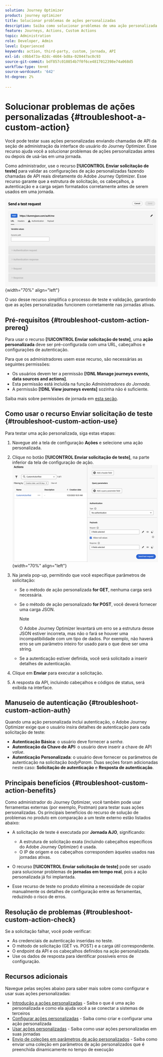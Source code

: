 ```yaml
---
solution: Journey Optimizer
product: journey optimizer
title: Solucionar problemas de ações personalizadas
description: Saiba como solucionar problemas de uma ação personalizada
feature: Journeys, Actions, Custom Actions
topic: Administration
role: Developer, Admin
level: Experienced
keywords: action, third-party, custom, jornada, API
exl-id: c0bb473a-82dc-4604-bd8a-020447ac0c93
source-git-commit: bdf857c010854b7f0f6ce4817012398e74a068d5
workflow-type: tm+mt
source-wordcount: '642'
ht-degree: 2%

---
```


# Solucionar problemas de ações personalizadas {#troubleshoot-a-custom-action}

Você pode testar suas ações personalizadas enviando chamadas de API da seção de administração da interface do usuário do Journey Optimizer. Esse recurso ajuda você a solucionar problemas de ações personalizadas antes ou depois de usá-las em uma jornada.

Como administrador, use o recurso **[!UICONTROL Enviar solicitação de teste]** para validar as configurações de ação personalizadas fazendo chamadas de API reais diretamente do Adobe Journey Optimizer. Esse recurso garante que a estrutura de solicitação, os cabeçalhos, a autenticação e a carga sejam formatados corretamente antes de serem usados em uma jornada.

![](assets/send-test-request.png){width="70%" align="left"}

O uso desse recurso simplifica o processo de teste e validação, garantindo que as ações personalizadas funcionem corretamente nas jornadas ativas.

## Pré-requisitos {#troubleshoot-custom-action-prereq}

Para usar o recurso **[!UICONTROL Enviar solicitação de teste]**, uma **ação personalizada** deve ser pré-configurada com uma URL, cabeçalhos e configurações de autenticação.

Para que os administradores usem esse recurso, são necessárias as seguintes permissões:

* Os usuários devem ter a permissão **[!DNL Manage journeys events, data sources and actions]**.
* Esta permissão está incluída na função *Administradores do Jornada*.
* A permissão **[!DNL View journeys events]** sozinha não é suficiente.

Saiba mais sobre permissões de jornada em [esta seção](../administration/high-low-permissions.md#journey-capability).

## Como usar o recurso Enviar solicitação de teste {#troubleshoot-custom-action-use}

Para testar uma ação personalizada, siga estas etapas:

1. Navegue até a tela de configuração **Ações** e selecione uma ação personalizada.
1. Clique no botão **[!UICONTROL Enviar solicitação de teste]**, na parte inferior da tela de configuração de ação.
   ![Botão Enviar solicitação de teste no painel Configuração de ação](assets/test-request.png){width="70%" align="left"}
1. Na janela pop-up, permitindo que você especifique parâmetros de solicitação:

   * Se o método de ação personalizada **for GET**, nenhuma carga será necessária.
   * Se o método de ação personalizado **for POST**, você deverá fornecer uma carga JSON.

     >[!NOTE]
     >
     >O Adobe Journey Optimizer levantará um erro se a estrutura desse JSON estiver incorreta, mas não o fará se houver uma incompatibilidade com um tipo de dados. Por exemplo, não haverá erro se um parâmetro inteiro for usado para o que deve ser uma string.

   * Se a autenticação estiver definida, você será solicitado a inserir detalhes de autenticação.

1. Clique em **Enviar** para executar a solicitação.
1. A resposta da API, incluindo cabeçalhos e códigos de status, será exibida na interface.

## Manuseio de autenticação {#troubleshoot-custom-action-auth}

Quando uma ação personalizada inclui autenticação, o Adobe Journey Optimizer exige que o usuário insira detalhes de autenticação para cada solicitação de teste:

* **Autenticação Básica**: o usuário deve fornecer a *senha*.
* **Autenticação da Chave de API:** o usuário deve inserir a chave de API *value*.
* **Autenticação Personalizada**: o usuário deve fornecer os parâmetros de autenticação na solicitação *bodyParam*. Duas seções foram adicionadas neste caso: **Solicitação de autenticação** e **Resposta de autenticação**.

## Principais benefícios {#troubleshoot-custom-action-benefits}

Como administrador do Journey Optimizer, você também pode usar ferramentas externas (por exemplo, Postman) para testar suas ações personalizadas. Os principais benefícios do recurso de solução de problemas no produto em comparação a um teste externo estão listados abaixo:

* A solicitação de teste é executada por **Jornada AJO**, significando:

   * A estrutura de solicitação exata (incluindo cabeçalhos específicos do Adobe Journey Optimizer) é usada.
   * O IP de origem e os cabeçalhos correspondem àqueles usados nas jornadas ativas.

* O recurso **[!UICONTROL Enviar solicitação de teste]** pode ser usado para solucionar problemas de **jornadas em tempo real**, pois a ação personalizada já foi implantada.

* Esse recurso de teste no produto elimina a necessidade de copiar manualmente os detalhes de configuração entre as ferramentas, reduzindo o risco de erros.

## Resolução de problemas {#troubleshoot-custom-action-check}

Se a solicitação falhar, você pode verificar:

* As credenciais de autenticação inseridas no teste.
* O método de solicitação (GET vs. POST) e a carga útil correspondente.
* O endpoint da API e os cabeçalhos definidos na ação personalizada.
* Use os dados de resposta para identificar possíveis erros de configuração.

## Recursos adicionais

Navegue pelas seções abaixo para saber mais sobre como configurar e usar suas ações personalizadas:

* [Introdução a ações personalizadas](../action/action.md) - Saiba o que é uma ação personalizada e como ela ajuda você a se conectar a sistemas de terceiros
* [Configurar ações personalizadas](../action/about-custom-action-configuration.md) - Saiba como criar e configurar uma ação personalizada
* [Usar ações personalizadas](../building-journeys/using-custom-actions.md) - Saiba como usar ações personalizadas em suas jornadas
* [Envio de coleções em parâmetros de ação personalizados](../building-journeys/collections.md) - Saiba como enviar uma coleção em parâmetros de ação personalizados que é preenchida dinamicamente no tempo de execução

